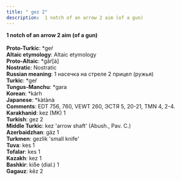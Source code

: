 ```yaml
---
title: " gez 2"
description:  1 notch of an arrow 2 aim (of a gun)
---
```

<strong> 1 notch of an arrow 2 aim (of a gun)</strong><br><br>
<strong>Proto-Turkic</strong>:  *geŕ<br>
<strong>Altaic etymology</strong>:  Altaic etymology<br>
<strong> Proto-Altaic</strong>:  *gằŕ[à]<br>
<strong>Nostratic</strong>:  Nostratic<br>
<strong>Russian meaning</strong>:  1 насечка на стреле 2 прицел (ружья)<br>
<strong>Turkic</strong>:  *geŕ<br>
<strong>Tungus-Manchu</strong>:  *gara<br>
<strong>Korean</strong>:  *kárh<br>
<strong>Japanese</strong>:  *kàtànà<br>
<strong>Comments</strong>:  EDT 756, 760, VEWT 260, ЭСТЯ 5, 20-21, TMN 4, 2-4.<br>
<strong>Karakhanid</strong>:  kez (MK) 1<br>
<strong>Turkish</strong>:  gez 2<br>
<strong>Middle Turkic</strong>:  kez 'arrow shaft' (Abush., Pav. C.)<br>
<strong>Azerbaidzhan</strong>:  gäz 1<br>
<strong>Turkmen</strong>:  gezlik 'small knife'<br>
<strong>Tuva</strong>:  kes 1<br>
<strong>Tofalar</strong>:  kes 1<br>
<strong>Kazakh</strong>:  kez 1<br>
<strong>Bashkir</strong>:  kiδe (dial.) 1<br>
<strong>Gagauz</strong>:  kēz 2<br>


